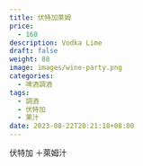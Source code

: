 ```yaml
---
title: 伏特加萊姆
price:
  - 160
description: Vodka Lime
draft: false
weight: 88
image: images/wine-party.png
categories:
  - 啤酒調酒
tags:
  - 調酒
  - 伏特加
  - 果汁
date: 2023-08-22T20:21:18+08:00
---
```

伏特加 ＋萊姆汁